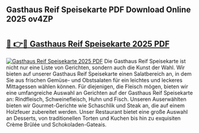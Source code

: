 ## Gasthaus Reif Speisekarte PDF Download Online 2025 ov4ZP

# <h2><a href="http://gc91wo.nevu.top/?p=Gasthaus+Reif+Speisekarte">🔗 👉🔴 Gasthaus Reif Speisekarte 2025 PDF</a></h2>

[![Gasthaus Reif Speisekarte 2025 PDF](https://i.imgur.com/dBaPXMq.png)](http://gc91wo.nevu.top/?p=Gasthaus+Reif+Speisekarte)
Die Gasthaus Reif Speisekarte ist nicht nur eine Liste von Gerichten, sondern auch die Kunst der Wahl. Wir bieten auf unserer Gasthaus Reif Speisekarte einen Salatbereich an, in dem Sie aus frischen Gemüse- und Obstsalaten für ein leichtes und leckeres Mittagessen wählen können. Für diejenigen, die Fleisch mögen, bieten wir eine umfangreiche Auswahl an Gerichten auf der Gasthaus Reif Speisekarte an: Rindfleisch, Schweinefleisch, Huhn und Fisch. Unseren Auserwählten bieten wir Gourmet-Gerichte wie Schaschlik und Steak an, die auf einem Holzfeuer zubereitet werden. Unser Restaurant bietet eine große Auswahl an Desserts, von traditionellen Torten und Kuchen bis hin zu exquisiten Crème Brûlée und Schokoladen-Gateais.
